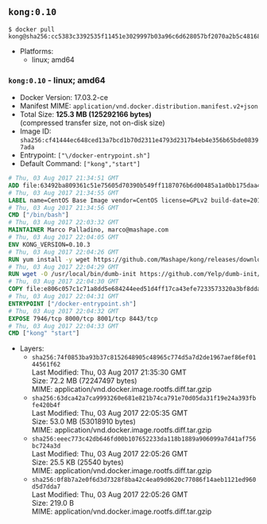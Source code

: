 ## `kong:0.10`

```console
$ docker pull kong@sha256:cc5383c3392535f11451e3029997b03a96c6d628057bf2070a2b5c4816864697
```

-	Platforms:
	-	linux; amd64

### `kong:0.10` - linux; amd64

-	Docker Version: 17.03.2-ce
-	Manifest MIME: `application/vnd.docker.distribution.manifest.v2+json`
-	Total Size: **125.3 MB (125292166 bytes)**  
	(compressed transfer size, not on-disk size)
-	Image ID: `sha256:cf41444ec648ced13a7bcd1b70d2311e4793d2317b4eb4e356b65bde08397ada`
-	Entrypoint: `["\/docker-entrypoint.sh"]`
-	Default Command: `["kong","start"]`

```dockerfile
# Thu, 03 Aug 2017 21:34:51 GMT
ADD file:63492ba809361c51e75605d70390b549ff1187076b6d00485a1a0bb175daa40e in / 
# Thu, 03 Aug 2017 21:34:55 GMT
LABEL name=CentOS Base Image vendor=CentOS license=GPLv2 build-date=20170801
# Thu, 03 Aug 2017 21:34:56 GMT
CMD ["/bin/bash"]
# Thu, 03 Aug 2017 22:03:32 GMT
MAINTAINER Marco Palladino, marco@mashape.com
# Thu, 03 Aug 2017 22:04:05 GMT
ENV KONG_VERSION=0.10.3
# Thu, 03 Aug 2017 22:04:26 GMT
RUN yum install -y wget https://github.com/Mashape/kong/releases/download/$KONG_VERSION/kong-$KONG_VERSION.el7.noarch.rpm &&     yum clean all
# Thu, 03 Aug 2017 22:04:29 GMT
RUN wget -O /usr/local/bin/dumb-init https://github.com/Yelp/dumb-init/releases/download/v1.1.3/dumb-init_1.1.3_amd64 &&     chmod +x /usr/local/bin/dumb-init
# Thu, 03 Aug 2017 22:04:30 GMT
COPY file:e806c057c1c71a8dd5e684244eed51d4ff17ca43efe7233573320a3bf8dda3a4 in /docker-entrypoint.sh 
# Thu, 03 Aug 2017 22:04:31 GMT
ENTRYPOINT ["/docker-entrypoint.sh"]
# Thu, 03 Aug 2017 22:04:32 GMT
EXPOSE 7946/tcp 8000/tcp 8001/tcp 8443/tcp
# Thu, 03 Aug 2017 22:04:33 GMT
CMD ["kong" "start"]
```

-	Layers:
	-	`sha256:74f0853ba93b37c8152648905c48965c774d5a7d2de1967aef86ef0144561f62`  
		Last Modified: Thu, 03 Aug 2017 21:35:30 GMT  
		Size: 72.2 MB (72247497 bytes)  
		MIME: application/vnd.docker.image.rootfs.diff.tar.gzip
	-	`sha256:63dca42a7ca9993260e681e821b74ca791e70d05da31f19e24a393fbfe420b4f`  
		Last Modified: Thu, 03 Aug 2017 22:05:35 GMT  
		Size: 53.0 MB (53018910 bytes)  
		MIME: application/vnd.docker.image.rootfs.diff.tar.gzip
	-	`sha256:eeec773c42db646fd00b107652233da118b1889a906099a7d41af756bc724a3d`  
		Last Modified: Thu, 03 Aug 2017 22:05:26 GMT  
		Size: 25.5 KB (25540 bytes)  
		MIME: application/vnd.docker.image.rootfs.diff.tar.gzip
	-	`sha256:0f8b7a2e0f6d3d7328f8ba42c4ea09d0620c77086f14aeb1121ed960d5d7dda7`  
		Last Modified: Thu, 03 Aug 2017 22:05:26 GMT  
		Size: 219.0 B  
		MIME: application/vnd.docker.image.rootfs.diff.tar.gzip

